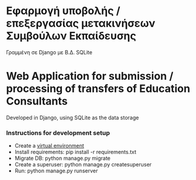 # Εφαρμογή υποβολής / επεξεργασίας μετακινήσεων Συμβούλων Εκπαίδευσης

Γραμμένη σε Django με Β.Δ. SQLite

# Web Application for submission / processing of transfers of Education Consultants

Developed in Django, using SQLite as the data storage

### Instructions for development setup

- Create a [virtual environment](https://www.freecodecamp.org/news/how-to-setup-virtual-environments-in-python/)
- Install requirements: pip install -r requirements.txt
- Migrate DB: python manage.py migrate
- Create a superuser: python manage.py createsuperuser
- Run: python manage.py runserver
  

